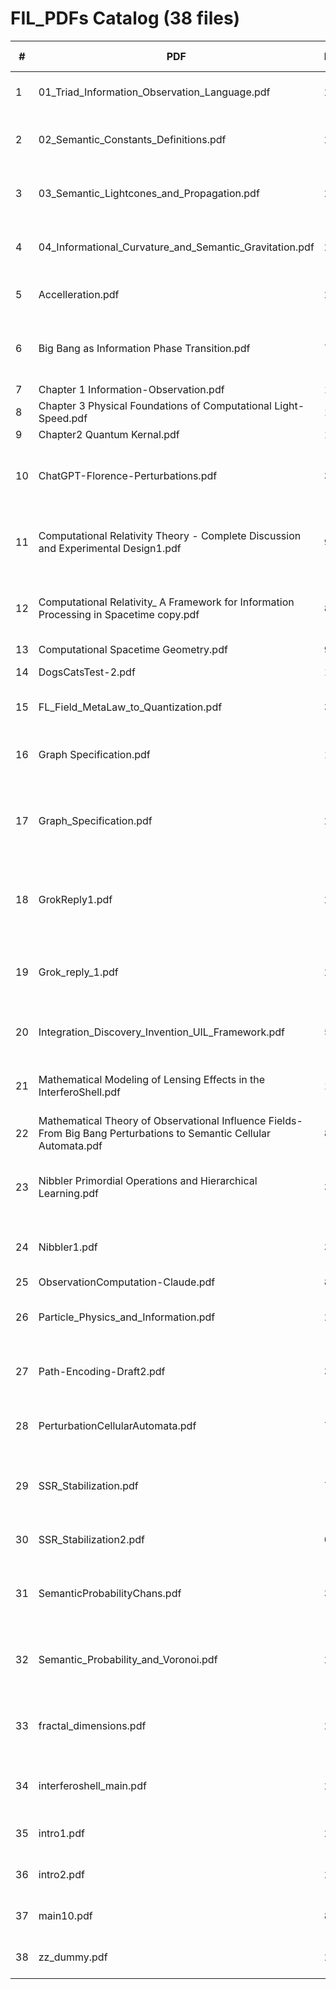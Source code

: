 # FIL_PDFs Catalog  (38 files)

| # | PDF | Pages | First-line snippet | Tags |
|---|-----|-------|--------------------|------|
| 1 | 01_Triad_Information_Observation_Language.pdf | 2 | The Information–Observation–Language Triad | foundations |
| 2 | 02_Semantic_Constants_Definitions.pdf | 2 | Fundamental Constants in Semantic Physics | foundations |
| 3 | 03_Semantic_Lightcones_and_Propagation.pdf | 2 | Semantic Lightcones and Propagation Limits | geometry |
| 4 | 04_Informational_Curvature_and_Semantic_Gravitation.pdf | 2 | Informational Curvature and Semantic Gravitation | geometry |
| 5 | Accelleration.pdf | 2 | Module: Information Acceleration and | bounds |
| 6 | Big Bang as Information Phase Transition.pdf | 7 | Big Bang as Information Phase Transition: From Total | physical |
| 7 | Chapter 1 Information-Observation.pdf | 10 | Chapter 1 | foundations |
| 8 | Chapter 3 Physical Foundations of Computational Light-Speed.pdf | 11 | Chapter 1 | computational |
| 9 | Chapter2 Quantum Kernal.pdf | 12 | Chapter 1 | foundations |
| 10 | ChatGPT-Florence-Perturbations.pdf | 3 | Observational Influence Fields and Semantic Energy Geometry | foundations |
| 11 | Computational Relativity Theory - Complete Discussion and Experimental Design1.pdf | 9 | Computational Relativity Theory: Complete Discussion and | computational |
| 12 | Computational Relativity_ A Framework for Information Processing in Spacetime copy.pdf | 8 | Computational Relativity: A Framework for Information Processing | computational |
| 13 | Computational Spacetime Geometry.pdf | 9 | Chapter 1 | computational |
| 14 | DogsCatsTest-2.pdf | 1 | ZzDogs are better than cats | foundations |
| 15 | FL_Field_MetaLaw_to_Quantization.pdf | 3 | Fundamental Language: From Meta-Law to | foundations |
| 16 | Graph Specification.pdf | 1 | 1 F ractal Knowledge Graph Specification | foundations |
| 17 | Graph_Specification.pdf | 2 | Discussion on Nibbler Algorithm and Fractal Knowledge Graphs | foundations |
| 18 | GrokReply1.pdf | 2 | Discussion on Nibbler Algorithm and F ractal Knowledge Graphs | foundations |
| 19 | Grok_reply_1.pdf | 2 | Morning Discussion on Fractal Dimension and Language | foundations |
| 20 | Integration_Discovery_Invention_UIL_Framework.pdf | 5 | Integration of the Discovery-Invention Spectrum | foundations |
| 21 | Mathematical Modeling of Lensing Effects in the InterferoShell.pdf | 10 | Mathematical Modeling of Lensing Effects in the | foundations |
| 22 | Mathematical Theory of Observational Influence Fields- From Big Bang Perturbations to Semantic Cellular Automata.pdf | 8 | 1 | physical |
| 23 | Nibbler Primordial Operations and Hierarchical Learning.pdf | 3 | Comments on Nibbler Primordial Operations and Hierarchical | foundations |
| 24 | Nibbler1.pdf | 3 | Discussion: Nibbler’s Primordial Operations | foundations |
| 25 | ObservationComputation-Claude.pdf | 8 | 1 | computational |
| 26 | Particle_Physics_and_Information.pdf | 2 | Particle Interactions and the Structure of Information | physical |
| 27 | Path-Encoding-Draft2.pdf | 3 | Reﬁning Path Encoding within the FIL Framework: | foundations |
| 28 | PerturbationCellularAutomata.pdf | 7 | Mathematical Theory of Observational Influence Fields: | foundations |
| 29 | SSR_Stabilization.pdf | 7 | Semantic Shadow Reconstruction for AI Stabilization | foundations |
| 30 | SSR_Stabilization2.pdf | 0 | Error: EOF marker not found | foundations |
| 31 | SemanticProbabilityChans.pdf | 3 | Semantic Probability Chains and Bayesian Equivalence | foundations |
| 32 | Semantic_Probability_and_Voronoi.pdf | 2 | Semantic Probability Chains and Multidimensional Voronoi | foundations |
| 33 | fractal_dimensions.pdf | 2 | Discussion on Fractal Dimension, Language Unification, and | foundations |
| 34 | interferoshell_main.pdf | 2 | The InterferoShell: A Spherical Field-Based | foundations |
| 35 | intro1.pdf | 2 | Towards a Fundamental Language: | foundations |
| 36 | intro2.pdf | 2 | Towards a Fundamental Language: | foundations |
| 37 | main10.pdf | 8 | Fundamental Interaction Language | foundations |
| 38 | zz_dummy.pdf | 2 | The Information–Observation–Language Triad | foundations |